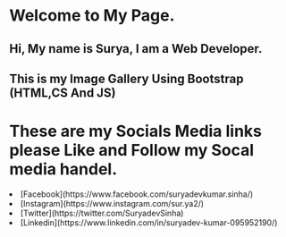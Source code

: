 # Welcome to My Page.
## Hi, My name is Surya, I am a Web Developer.
## This is my Image Gallery Using Bootstrap (HTML,CS And JS) 

# These are my Socials Media links please Like and Follow my Socal media handel. 

<li> [Facebook](https://www.facebook.com/suryadevkumar.sinha/)</li>
<li> [Instagram](https://www.instagram.com/sur.ya2/)</li>
<li> [Twitter](https://twitter.com/SuryadevSinha)</li>
<li> [Linkedin](https://www.linkedin.com/in/suryadev-kumar-095952190/)</li>

